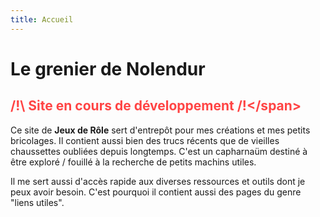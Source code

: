 ```yaml
---
title: Accueil
---
```

# Le grenier de Nolendur

## <span style="color: #FF4444">/!\ Site en cours de développement /!\</span>

Ce site de **Jeux de Rôle** sert d'entrepôt pour mes créations et mes petits bricolages. Il contient aussi bien des trucs récents que de vieilles chaussettes oubliées depuis longtemps. C'est un capharnaüm destiné à être exploré / fouillé à la recherche de petits machins utiles.

Il me sert aussi d'accès rapide aux diverses ressources et outils dont je peux avoir besoin. C'est pourquoi il contient aussi des pages du genre "liens utiles".